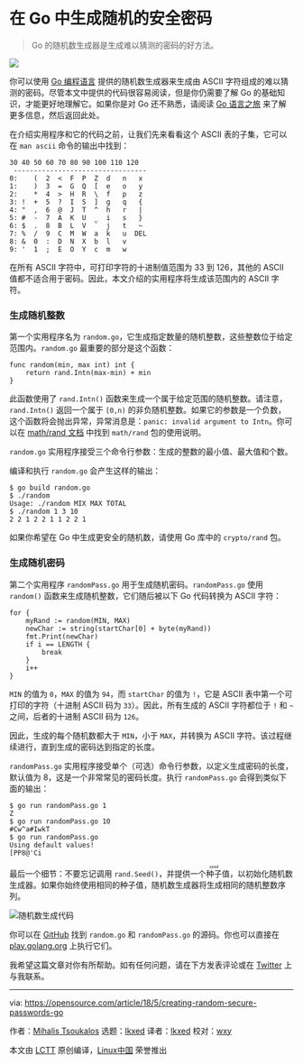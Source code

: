 [#]: subject: "Creating random, secure passwords in Go"
[#]: via: "https://opensource.com/article/18/5/creating-random-secure-passwords-go"
[#]: author: "Mihalis Tsoukalos https://opensource.com/users/mtsouk"
[#]: collector: "lkxed"
[#]: translator: "lkxed"
[#]: reviewer: "wxy"
[#]: publisher: "wxy"
[#]: url: "https://linux.cn/article-14621-1.html"

在 Go 中生成随机的安全密码
======

> Go 的随机数生成器是生成难以猜测的密码的好方法。

![](https://img.linux.net.cn/data/attachment/album/202205/21/152534k13a1wly39fuywu2.jpg)

你可以使用 [Go 编程语言][2] 提供的随机数生成器来生成由 ASCII 字符组成的难以猜测的密码。尽管本文中提供的代码很容易阅读，但是你仍需要了解 Go 的基础知识，才能更好地理解它。如果你是对 Go 还不熟悉，请阅读 [Go 语言之旅][3] 来了解更多信息，然后返回此处。

在介绍实用程序和它的代码之前，让我们先来看看这个 ASCII 表的子集，它可以在 `man ascii` 命令的输出中找到：

```
30 40 50 60 70 80 90 100 110 120
 ---------------------------------
0:    (  2  <  F  P  Z  d   n   x
1:    )  3  =  G  Q  [  e   o   y
2:    *  4  >  H  R  \  f   p   z
3: !  +  5  ?  I  S  ]  g   q   {
4: "  ,  6  @  J  T  ^  h   r   |
5: #  -  7  A  K  U  _  i   s   }
6: $  .  8  B  L  V  `  j   t   ~
7: %  /  9  C  M  W  a  k   u  DEL
8: &  0  :  D  N  X  b  l   v
9: '  1  ;  E  O  Y  c  m   w
```

在所有 ASCII 字符中，可打印字符的十进制值范围为 33 到 126，其他的 ASCII 值都不适合用于密码。因此，本文介绍的实用程序将生成该范围内的 ASCII 字符。

### 生成随机整数

第一个实用程序名为 `random.go`，它生成指定数量的随机整数，这些整数位于给定范围内。`random.go` 最重要的部分是这个函数：

```
func random(min, max int) int {
    return rand.Intn(max-min) + min
}
```

此函数使用了 `rand.Intn()` 函数来生成一个属于给定范围的随机整数。请注意，`rand.Intn()` 返回一个属于 `[0,n)` 的非负随机整数。如果它的参数是一个负数，这个函数将会抛出异常，异常消息是：`panic: invalid argument to Intn`。你可以在 [math/rand 文档][4] 中找到 `math/rand` 包的使用说明。

`random.go` 实用程序接受三个命令行参数：生成的整数的最小值、最大值和个数。

编译和执行 `random.go` 会产生这样的输出：

```
$ go build random.go
$ ./random
Usage: ./random MIX MAX TOTAL
$ ./random 1 3 10
2 2 1 2 2 1 1 2 2 1
```

如果你希望在 Go 中生成更安全的随机数，请使用 Go 库中的 `crypto/rand` 包。

### 生成随机密码

第二个实用程序 `randomPass.go` 用于生成随机密码。`randomPass.go` 使用 `random()` 函数来生成随机整数，它们随后被以下 Go 代码转换为 ASCII 字符：

```
for {
    myRand := random(MIN, MAX)
    newChar := string(startChar[0] + byte(myRand))
    fmt.Print(newChar)
    if i == LENGTH {
        break
    }
    i++
}
```

`MIN` 的值为 `0`，`MAX` 的值为 `94`，而 `startChar` 的值为 `!`，它是 ASCII 表中第一个可打印的字符（十进制 ASCII 码为 `33`）。因此，所有生成的 ASCII 字符都位于 `!` 和 `~` 之间，后者的十进制 ASCII 码为 `126`。

因此，生成的每个随机数都大于 `MIN`，小于 `MAX`，并转换为 ASCII 字符。该过程继续进行，直到生成的密码达到指定的长度。

`randomPass.go` 实用程序接受单个（可选）命令行参数，以定义生成密码的长度，默认值为 8，这是一个非常常见的密码长度。执行 `randomPass.go` 会得到类似下面的输出：

```
$ go run randomPass.go 1
Z
$ go run randomPass.go 10
#Cw^a#IwkT
$ go run randomPass.go
Using default values!
[PP8@'Ci
```

最后一个细节：不要忘记调用 `rand.Seed()`，并提供一个<ruby>种子<rt>seed</rt></ruby>值，以初始化随机数生成器。如果你始终使用相同的种子值，随机数生成器将生成相同的随机整数序列。

![随机数生成代码][5]

你可以在 [GitHub][6] 找到 `random.go` 和 `randomPass.go` 的源码。你也可以直接在 [play.golang.org][7] 上执行它们。

我希望这篇文章对你有所帮助。如有任何问题，请在下方发表评论或在 [Twitter][8] 上与我联系。

--------------------------------------------------------------------------------

via: https://opensource.com/article/18/5/creating-random-secure-passwords-go

作者：[Mihalis Tsoukalos][a]
选题：[lkxed][b]
译者：[lkxed](https://github.com/lkxed)
校对：[wxy](https://github.com/wxy)

本文由 [LCTT](https://github.com/LCTT/TranslateProject) 原创编译，[Linux中国](https://linux.cn/) 荣誉推出

[a]: https://opensource.com/users/mtsouk
[b]: https://github.com/lkxed
[1]: https://opensource.com/sites/default/files/lead-images/laptop-password.jpg
[2]: https://golang.org/
[3]: https://tour.golang.org/welcome/1
[4]: https://golang.org/pkg/math/rand/
[5]: https://opensource.com/sites/default/files/styles/panopoly_image_original/public/uploads/random.png?itok=DG0QPUGX
[6]: https://github.com/mactsouk/opensource.com
[7]: https://play.golang.org/
[8]: https://twitter.com/mactsouk
